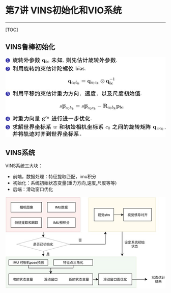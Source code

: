 # 第7讲 VINS初始化和VIO系统

-----

[TOC]

## VINS鲁棒初始化

<p align="center">
  <img src="images/visual_imu_align.jpg"/>
</p>

## VINS系统

VINS系统三大块：
* 前端，数据处理：特征提取匹配，imu积分
* 初始化：系统初始状态变量(重力方向,速度,尺度等等)
* 后端：滑动窗口优化

<p align=""center"">
  <img src="images/vins.jpg"/>
</p>
